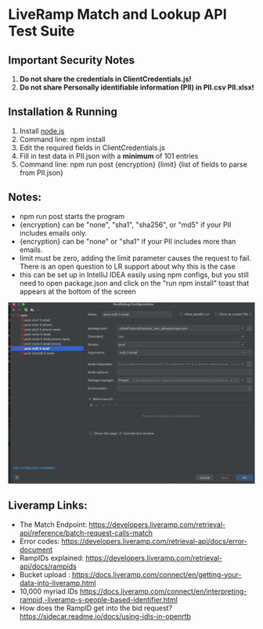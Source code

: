 # LiveRamp Match and Lookup API Test Suite

## Important Security Notes

1. **Do not share the credentials in ClientCredentials.js!**
2. **Do not share Personally identifiable information (PII) in PII.csv PII.xlsx!**

## Installation & Running

1. Install [node.js](https://nodejs.org/en/)
2. Command line: npm install
3. Edit the required fields in ClientCredentials.js 
4. Fill in test data in PII.json with a **minimum** of 101 entries
5. Command line: npm run post {encryption} {limit} {list of fields to parse from PII.json}

## Notes:

- npm run post starts the program
- {encryption} can be "none", "sha1", "sha256", or "md5" if your PII includes emails only. 
- {encryption} can be "none" or "sha1" if your PII includes more than emails.
- limit must be zero, adding the limit parameter causes the request to fail. There is an open question to LR support about why this is the case
- this can be set up in IntelliJ IDEA easily using npm configs, but you still need to open package.json and click on the "run npm install" toast that appears at the bottom of the screen

![IDEA](idea.png)

## Liveramp Links:

- The Match Endpoint: https://developers.liveramp.com/retrieval-api/reference/batch-request-calls-match
- Error codes: https://developers.liveramp.com/retrieval-api/docs/error-document
- RampIDs explained: https://developers.liveramp.com/retrieval-api/docs/rampids
- Bucket upload : https://docs.liveramp.com/connect/en/getting-your-data-into-liveramp.html
- 10,000 myriad IDs https://docs.liveramp.com/connect/en/interpreting-rampid,-liveramp-s-people-based-identifier.html
- How does the RampID get into the bid request? https://sidecar.readme.io/docs/using-idls-in-openrtb